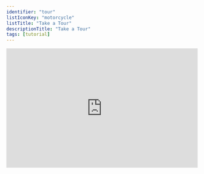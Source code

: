 ```yaml
---
identifier: "tour"
listIconKey: "motorcycle"
listTitle: "Take a Tour"
descriptionTitle: "Take a Tour"
tags: [tutorial]
---
```

<div style="display: flex; justify-content: center; align-items: center">  
  <iframe width="560" height="315" src="https://www.youtube.com/embed/81nuXyNQP3k" frameborder="0" allow="accelerometer; autoplay; encrypted-media; gyroscope; picture-in-picture" allowfullscreen></iframe>
</div>
